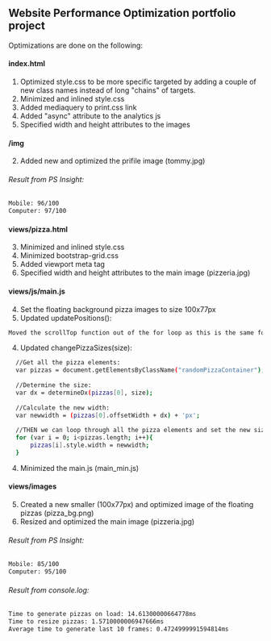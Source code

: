 ## Website Performance Optimization portfolio project

Optimizations are done on the following:

#### index.html
1. Optimized style.css to be more specific targeted by adding a couple of new class names instead of long "chains" of targets.
1. Minimized and inlined style.css
1. Added mediaquery to print.css link
1. Added "async" attribute to the analytics js
1. Specified width and height attributes to the images

#### /img
2. Added new and optimized the prifile image (tommy.jpg)

###### Result from PS Insight:
  ```bash
  Mobile: 96/100
  Computer: 97/100
  ```

#### views/pizza.html
3. Minimized and inlined style.css
3. Minimized bootstrap-grid.css
3. Added viewport meta tag
3. Specified width and height attributes to the main image (pizzeria.jpg)

#### views/js/main.js
4. Set the floating background pizza images to size 100x77px
4. Updated updatePositions():
  ```bash
  Moved the scrollTop function out of the for loop as this is the same for all elements affected by the loop.
  ```
4. Updated changePizzaSizes(size):
  ```bash
  	//Get all the pizza elements:
 	var pizzas = document.getElementsByClassName("randomPizzaContainer");
 	
 	//Determine the size:
	var dx = determineDx(pizzas[0], size);
	
	//Calculate the new width:
	var newwidth = (pizzas[0].offsetWidth + dx) + 'px';
	
	//THEN we can loop through all the pizza elements and set the new size:
	for (var i = 0; i<pizzas.length; i++){
		pizzas[i].style.width = newwidth;
	}
  ``` 
4. Minimized the main.js (main_min.js)

#### views/images
5. Created a new smaller (100x77px) and optimized image of the floating pizzas (pizza_bg.png)
5. Resized and optimized the main image (pizzeria.jpg)

###### Result from PS Insight:
  ```bash
  Mobile: 85/100
  Computer: 95/100
  ```
  
###### Result from console.log:
  ```bash
  Time to generate pizzas on load: 14.61300000664778ms
  Time to resize pizzas: 1.5710000006947666ms
  Average time to generate last 10 frames: 0.4724999991594814ms
  ```